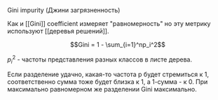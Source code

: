 Gini impurity (Джини загрязненность)

Как и [[Gini]]  coefficient измеряет "равномерность" но эту метрику используют [[деревья решений]].

$$Gini = 1 - \sum_{i=1}^np_i^2$$

$p_i^2$ - частоты представления разных классов в листе дерева.

Если разделение удачно, какая-то частота p будет стремиться к 1, соответственно сумма тоже будет близка к 1, а 1-сумма - к 0. При максимально равномерном же разделении Gini максимально.